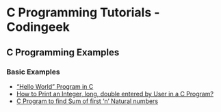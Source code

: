 # C Programming Tutorials - Codingeek

## C Programming Examples
### Basic Examples
- [“Hello World” Program in C](https://www.codingeek.com/tutorials/c-programming/example/print-hello-world/)
- [How to Print an Integer, long, double entered by User in a C Program?](https://www.codingeek.com/tutorials/c-programming/example/print-integer-long-double-user-input/)
- [C Program to find Sum of first ‘n’ Natural numbers](https://www.codingeek.com/tutorials/c-programming/example/find-sum-first-n-natural-numbers/)